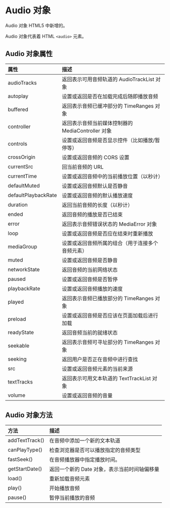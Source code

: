 # Audio 对象

Audio 对象 HTML5 中新增的。

Audio 对象代表着 HTML `<audio>` 元素。

## Audio 对象属性

| 属性                | 描述                                              |
| :------------------ | :------------------------------------------------ |
| audioTracks         | 返回表示可用音频轨道的 AudioTrackList 对象        |
| autoplay            | 设置或返回是否在加载完成后随即播放音频            |
| buffered            | 返回表示音频已缓冲部分的 TimeRanges 对象          |
| controller          | 返回表示音频当前媒体控制器的 MediaController 对象 |
| controls            | 设置或返回音频是否显示控件（比如播放/暂停等）     |
| crossOrigin         | 设置或返回音频的 CORS 设置                        |
| currentSrc          | 回当前音频的 URL                                  |
| currentTime         | 设置或返回音频中的当前播放位置（以秒计）          |
| defaultMuted        | 设置或返回音频默认是否静音                        |
| defaultPlaybackRate | 设置或返回音频的默认播放速度                      |
| duration            | 返回当前音频的长度（以秒计）                      |
| ended               | 返回音频的播放是否已结束                          |
| error               | 返回表示音频错误状态的 MediaError 对象            |
| loop                | 设置或返回音频是否应在结束时重新播放              |
| mediaGroup          | 设置或返回音频所属的组合（用于连接多个音频元素）  |
| muted               | 设置或返回音频是否静音                            |
| networkState        | 返回音频的当前网络状态                            |
| paused              | 设置或返回音频是否暂停                            |
| playbackRate        | 设置或返回音频播放的速度                          |
| played              | 返回表示音频已播放部分的 TimeRanges 对象          |
| preload             | 设置或返回音频是否应该在页面加载后进行加载        |
| readyState          | 返回音频当前的就绪状态                            |
| seekable            | 返回表示音频可寻址部分的 TimeRanges 对象          |
| seeking             | 返回用户是否正在音频中进行查找                    |
| src                 | 设置或返回音频元素的当前来源                      |
| textTracks          | 返回表示可用文本轨道的 TextTrackList 对象         |
| volume              | 设置或返回音频的音量                              |

## Audio 对象方法

| 方法           | 描述                                         |
| :------------- | :------------------------------------------- |
| addTextTrack() | 在音频中添加一个新的文本轨道                 |
| canPlayType()  | 检查浏览器是否可以播放指定的音频类型         |
| fastSeek()     | 在音频播放器中指定播放时间。                 |
| getStartDate() | 返回一个新的 Date 对象，表示当前时间轴偏移量 |
| load()         | 重新加载音频元素                             |
| play()         | 开始播放音频                                 |
| pause()        | 暂停当前播放的音频                           |
